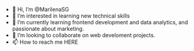 - 👋 Hi, I’m @MarilenaSG
- 👀 I’m interested in learning new technical skills
- 🌱 I’m currently learning frontend development and data analytics, and passionate about marketing.
- 💞️ I’m looking to collaborate on web develoment projects.
- 📫 How to reach me HERE

<!---
MarilenaSG/MarilenaSG is a ✨ special ✨ repository because its `README.md` (this file) appears on your GitHub profile.
You can click the Preview link to take a look at your changes.
--->
